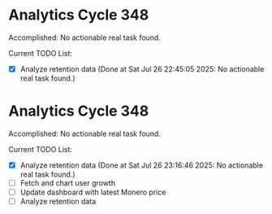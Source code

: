 # Analytics Cycle 348

Accomplished: No actionable real task found.

Current TODO List:

- [x] Analyze retention data  (Done at Sat Jul 26 22:45:05 2025: No actionable real task found.)

# Analytics Cycle 348

Accomplished: No actionable real task found.

Current TODO List:

- [x] Analyze retention data  (Done at Sat Jul 26 23:16:46 2025: No actionable real task found.)
- [ ] Fetch and chart user growth
- [ ] Update dashboard with latest Monero price
- [ ] Analyze retention data